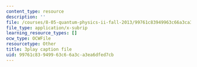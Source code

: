 ```yaml
---
content_type: resource
description: ''
file: /courses/8-05-quantum-physics-ii-fall-2013/99761c83949963c66a3ca3ea6dfed7cb_t3r9j7YUFrs.srt
file_type: application/x-subrip
learning_resource_types: []
ocw_type: OCWFile
resourcetype: Other
title: 3play caption file
uid: 99761c83-9499-63c6-6a3c-a3ea6dfed7cb
---
```

